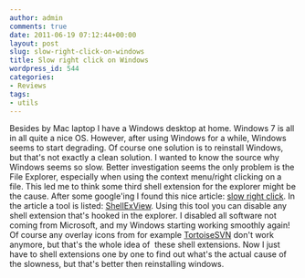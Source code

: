 ```yaml
---
author: admin
comments: true
date: 2011-06-19 07:12:44+00:00
layout: post
slug: slow-right-click-on-windows
title: Slow right click on Windows
wordpress_id: 544
categories:
- Reviews
tags:
- utils
---
```


Besides by Mac laptop I have a Windows desktop at home. Windows 7 is all in all quite a nice OS. However, after using Windows for a while, Windows seems to start degrading. Of course one solution is to reinstall Windows, but that's not exactly a clean solution. I wanted to know the source why Windows seems so slow. Better investigation seems the only problem is the File Explorer, especially when using the context menu/right clicking on a file.
This led me to think some third shell extension for the explorer might be the cause.
After some google'ing I found this nice article: [slow right click](http://windowsxp.mvps.org/slowrightclick.htm). In the article a tool is listed: [ShellExView](http://www.nirsoft.net/utils/shexview.html). Using this tool you can disable any shell extension that's hooked in the explorer. I disabled all software not coming from Microsoft, and my Windows starting working smoothly again! Of course any overlay icons from for example [TortoiseSVN](http://tortoisesvn.tigris.org/) don't work anymore, but that's the whole idea of  these shell extensions. Now I just have to shell extensions one by one to find out what's the actual cause of the slowness, but that's better then reinstalling windows.
